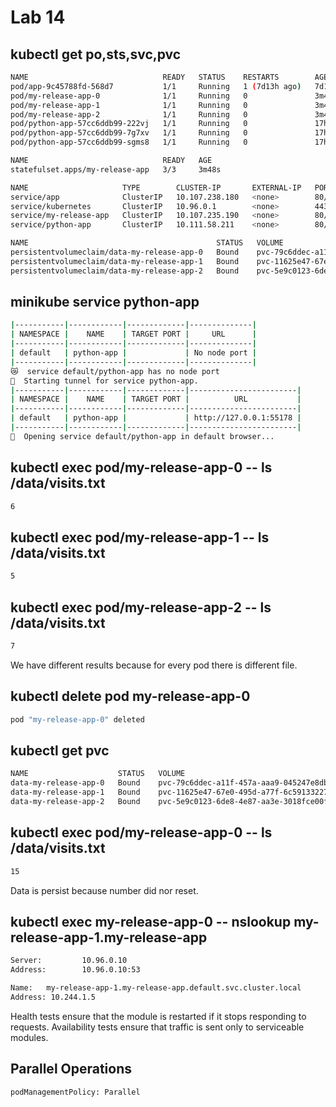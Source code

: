 # Lab 14
## kubectl get po,sts,svc,pvc
```bash
NAME                              READY   STATUS    RESTARTS        AGE
pod/app-9c45788fd-568d7           1/1     Running   1 (7d13h ago)   7d16h
pod/my-release-app-0              1/1     Running   0               3m48s
pod/my-release-app-1              1/1     Running   0               3m45s
pod/my-release-app-2              1/1     Running   0               3m41s
pod/python-app-57cc6ddb99-222vj   1/1     Running   0               17h
pod/python-app-57cc6ddb99-7g7xv   1/1     Running   0               17h
pod/python-app-57cc6ddb99-sgms8   1/1     Running   0               17h

NAME                              READY   AGE
statefulset.apps/my-release-app   3/3     3m48s

NAME                     TYPE        CLUSTER-IP       EXTERNAL-IP   PORT(S)   AGE
service/app              ClusterIP   10.107.238.180   <none>        80/TCP    7d16h
service/kubernetes       ClusterIP   10.96.0.1        <none>        443/TCP   13d
service/my-release-app   ClusterIP   10.107.235.190   <none>        80/TCP    3m48s
service/python-app       ClusterIP   10.111.58.211    <none>        80/TCP    17h

NAME                                          STATUS   VOLUME                                     CAPACITY   ACCESS MODES   STORAGECLASS   VOLUMEATTRIBUTESCLASS   AGE
persistentvolumeclaim/data-my-release-app-0   Bound    pvc-79c6ddec-a11f-457a-aaa9-045247e8db6e   1Gi        RWO            standard       <unset>                 3m48s
persistentvolumeclaim/data-my-release-app-1   Bound    pvc-11625e47-67e0-495d-a77f-6c59133227b5   1Gi        RWO            standard       <unset>                 3m45s
persistentvolumeclaim/data-my-release-app-2   Bound    pvc-5e9c0123-6de8-4e87-aa3e-3018fce00f8b   1Gi        RWO            standard       <unset>                 3m41s
```

## minikube service python-app
```bash
|-----------|------------|-------------|--------------|
| NAMESPACE |    NAME    | TARGET PORT |     URL      |
|-----------|------------|-------------|--------------|
| default   | python-app |             | No node port |
|-----------|------------|-------------|--------------|
😿  service default/python-app has no node port
🏃  Starting tunnel for service python-app.
|-----------|------------|-------------|------------------------|
| NAMESPACE |    NAME    | TARGET PORT |          URL           |
|-----------|------------|-------------|------------------------|
| default   | python-app |             | http://127.0.0.1:55178 |
|-----------|------------|-------------|------------------------|
🎉  Opening service default/python-app in default browser...
```

## kubectl exec pod/my-release-app-0 -- ls /data/visits.txt

```bash
6
```
## kubectl exec pod/my-release-app-1 -- ls /data/visits.txt
```bash
5
```
## kubectl exec pod/my-release-app-2 -- ls /data/visits.txt
```bash
7
```
We have different results because for every pod there is different file. 

## kubectl delete pod my-release-app-0

```bash
pod "my-release-app-0" deleted
```

## kubectl get pvc
```bash
NAME                    STATUS   VOLUME                                     CAPACITY   ACCESS MODES   STORAGECLASS   VOLUMEATTRIBUTESCLASS   AGE
data-my-release-app-0   Bound    pvc-79c6ddec-a11f-457a-aaa9-045247e8db6e   1Gi        RWO            standard       <unset>                 6h51m
data-my-release-app-1   Bound    pvc-11625e47-67e0-495d-a77f-6c59133227b5   1Gi        RWO            standard       <unset>                 6h51m
data-my-release-app-2   Bound    pvc-5e9c0123-6de8-4e87-aa3e-3018fce00f8b   1Gi        RWO            standard       <unset>                 6h51m
```

## kubectl exec pod/my-release-app-0 -- ls /data/visits.txt

```bash
15
```

Data is persist because number did nor reset.

## kubectl exec my-release-app-0 -- nslookup my-release-app-1.my-release-app

```bash
Server:         10.96.0.10
Address:        10.96.0.10:53

Name:   my-release-app-1.my-release-app.default.svc.cluster.local
Address: 10.244.1.5
```

Health tests ensure that the module is restarted if it stops responding to requests. Availability tests ensure that traffic is sent only to serviceable modules.


## Parallel Operations
```bash
podManagementPolicy: Parallel
```